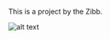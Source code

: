 This is a project by the Zibb.

![alt text](https://files.slack.com/files-pri/T0HTW3H0V-F080SC82GCU/shiba.jpeg?pub_secret=a1cbba6a0f)